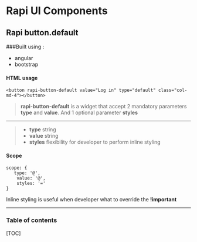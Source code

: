 Rapi UI Components
===================

Rapi button.default
-------------
###Built using :
- angular
- bootstrap

#### HTML usage
```
<button rapi-button-default value="Log in" type="default" class="col-md-4"></button>
```

> **rapi-button-default** is a widget that accept 2 mandatory parameters **type** and **value**. And 1 optional parameter **styles**

----------
> - **type** 
> string
> - **value** 
> string
> -  **styles**
> flexibility for developer to perform inline styling

#### Scope

```
scope: {
   type: '@',
    value: '@',
    styles: '='
}
```
Inline styling is useful when developer what to override the **!important**


----------

### Table of contents

[TOC]
